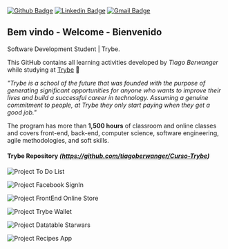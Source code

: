 [![Github Badge](https://img.shields.io/badge/-Github-000?style=flat-square&logo=Github&logoColor=white&link=https://github.com/lucasgdb)](https://github.com/tiagoberwanger)
[![Linkedin Badge](https://img.shields.io/badge/-LinkedIn-blue?style=flat-square&logo=Linkedin&logoColor=white&link=https://www.linkedin.com/in/lucas-bittencourt/)](https://www.linkedin.com/in/tiago-berwanger/)
[![Gmail Badge](https://img.shields.io/badge/-Gmail-c14438?style=flat-square&logo=Gmail&logoColor=white&link=mailto:berwangertiago@gmail.com)](mailto:berwangertiago@gmail.com)

## Bem vindo - Welcome - Bienvenido

Software Development Student | Trybe.

This GitHub contains all learning activities developed by *Tiago Berwanger* while studying at [Trybe](https://www.betrybe.com/) :rocket:

*"Trybe is a school of the future that was founded with the purpose of generating significant opportunities for anyone who wants to improve their lives and build a successful career in technology. Assuming a genuine commitment to people, at Trybe they only start paying when they get a good job."*

The program has more than **1,500 hours** of classroom and online classes and covers front-end, back-end, computer science, software engineering, agile methodologies, and soft skills.

#### Trybe Repository *(https://github.com/tiagoberwanger/Curso-Trybe)*

![Project To Do List](https://media.giphy.com/media/RSDSR88QEX52dAtZcF/giphy.gif)

![Project Facebook SignIn](https://media.giphy.com/media/OdKwp6Co8PJraoYHtV/giphy.gif)

![Project FrontEnd Online Store](https://media.giphy.com/media/iJJLQ1Tw1SFZPxbUXM/giphy.gif)

![Project Trybe Wallet](https://media.giphy.com/media/qWzH2qOenhkXWJv28u/giphy.gif)

![Project Datatable Starwars](https://media.giphy.com/media/zLVzLwAyFQ6Q7nLIjq/giphy.gif)

![Project Recipes App](https://media.giphy.com/media/s6jQb6acBVKczxBXN2/giphy.gif)

